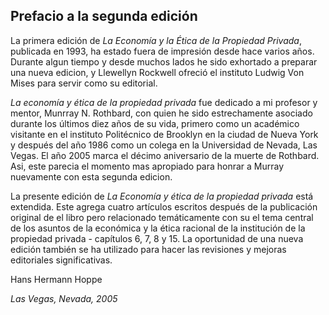## Prefacio a la segunda edición

La primera edición de *La Economía y la Ética de la Propiedad Privada*, publicada en 1993, ha estado fuera de impresión desde hace varios años. Durante algun tiempo y desde muchos lados he sido exhortado a preparar una nueva edicion, y Llewellyn Rockwell ofreció el instituto Ludwig Von Mises para servir como su editorial.

*La economía y ética de la propiedad privada* fue dedicado a mi profesor y mentor, Munrray N. Rothbard, con quien he sido estrechamente asociado durante los últimos diez años de su vida, primero como un académico visitante en el instituto Politécnico de Brooklyn en la ciudad de Nueva York y después del año 1986 como un colega en la Universidad de Nevada, Las Vegas. El año 2005 marca el décimo aniversario de la muerte de Rothbard. Asi, este parecia el momento mas apropiado para honrar a Murray nuevamente con esta segunda edicion.

La presente edición de *La Economía y ética de la propiedad privada* está extendida. Este agrega cuatro artículos escritos después de la publicación original de el libro pero relacionado temáticamente con su el tema central de los asuntos de la económica y la ética racional de la institución de la propiedad privada - capítulos 6, 7, 8 y 15. La oportunidad de una nueva edición también se ha utilizado para hacer las revisiones y mejoras editoriales significativas.

Hans Hermann Hoppe

*Las Vegas, Nevada, 2005*